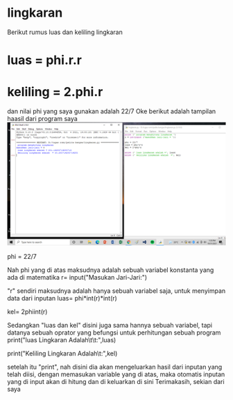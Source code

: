 # lingkaran
Berikut rumus luas dan keliling lingkaran
# luas = phi.r.r
# keliling = 2.phi.r  

dan nilai phi yang saya gunakan adalah 22/7
Oke berikut adalah tampilan haasil dari program saya
![gambar1](ss/ss1.png)

phi = 22/7

Nah phi yang di atas maksudnya adalah sebuah variabel konstanta yang ada di matematika
r= input("Masukan Jari-Jari:")

"r" sendiri maksudnya adalah hanya sebuah variabel saja, untuk menyimpan data dari inputan
luas= phi*int(r)*int(r)

kel= 2phiint(r)

Sedangkan "luas dan kel" disini juga sama hannya sebuah variabel, tapi datanya sebuah oprator yang befungsi untuk perhitungan sebuah program
print("luas Lingkaran Adalah\t\t:",luas)

print("Keliling Lingkaran Adalah\t:",kel)

setelah itu "print", nah disini dia akan mengeluarkan hasil dari inputan yang telah diisi, dengan memasukan variable yang di atas, maka otomatis inputan yang di input akan di hitung dan di keluarkan di sini
Terimakasih, sekian dari saya